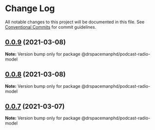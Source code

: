 # Change Log

All notable changes to this project will be documented in this file.
See [Conventional Commits](https://conventionalcommits.org) for commit guidelines.

## [0.0.9](https://github.com/drspacemanphd/podcast-radio-web/compare/@drspacemanphd/podcast-radio-model@0.0.8...@drspacemanphd/podcast-radio-model@0.0.9) (2021-03-08)

**Note:** Version bump only for package @drspacemanphd/podcast-radio-model





## [0.0.8](https://github.com/drspacemanphd/podcast-radio-web/compare/@drspacemanphd/podcast-radio-model@0.0.7...@drspacemanphd/podcast-radio-model@0.0.8) (2021-03-08)

**Note:** Version bump only for package @drspacemanphd/podcast-radio-model





## [0.0.7](https://github.com/drspacemanphd/podcast-radio-web/compare/@drspacemanphd/podcast-radio-model@0.0.6...@drspacemanphd/podcast-radio-model@0.0.7) (2021-03-07)

**Note:** Version bump only for package @drspacemanphd/podcast-radio-model

